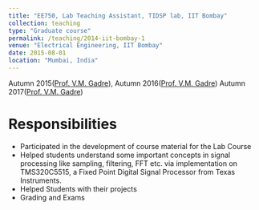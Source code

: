 ```yaml
---
title: "EE750, Lab Teaching Assistant, TIDSP lab, IIT Bombay"
collection: teaching
type: "Graduate course"
permalink: /teaching/2014-iit-bombay-1
venue: "Electrical Engineering, IIT Bombay"
date: 2015-08-01
location: "Mumbai, India"
---
```

Autumn 2015([Prof. V.M. Gadre](https://www.ee.iitb.ac.in/wiki/faculty/vmgadre)), 
Autumn 2016([Prof. V.M. Gadre](https://www.ee.iitb.ac.in/wiki/faculty/vmgadre))
Autumn 2017([Prof. V.M. Gadre](https://www.ee.iitb.ac.in/wiki/faculty/vmgadre))

Responsibilities
======
- Participated in the development of course material for the Lab Course
- Helped students understand some important concepts in signal processing like sampling, filtering, FFT etc. via implementation on TMS320C5515, a Fixed Point Digital Signal Processor from Texas Instruments.
- Helped Students with their projects
- Grading and Exams

